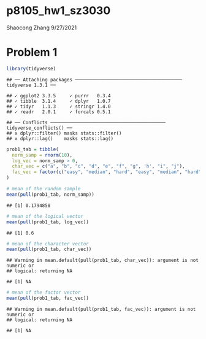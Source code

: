 p8105\_hw1\_sz3030
================
Shaocong Zhang
9/27/2021

# Problem 1

``` r
library(tidyverse)
```

    ## ── Attaching packages ─────────────────────────────────────── tidyverse 1.3.1 ──

    ## ✓ ggplot2 3.3.5     ✓ purrr   0.3.4
    ## ✓ tibble  3.1.4     ✓ dplyr   1.0.7
    ## ✓ tidyr   1.1.3     ✓ stringr 1.4.0
    ## ✓ readr   2.0.1     ✓ forcats 0.5.1

    ## ── Conflicts ────────────────────────────────────────── tidyverse_conflicts() ──
    ## x dplyr::filter() masks stats::filter()
    ## x dplyr::lag()    masks stats::lag()

``` r
prob1_tab = tibble(
  norm_samp = rnorm(10),
  log_vec = norm_samp > 0,
  char_vec = c("a", "b", "c", "d", "e", "f", "g", 'h', "i", "j"),
  fac_vec = factor(c("easy", "median", "hard", "easy", "median", "hard", "easy", "median", "hard", "easy"))
)

# mean of the random sample
mean(pull(prob1_tab, norm_samp))
```

    ## [1] 0.1794858

``` r
# mean of the logical vector
mean(pull(prob1_tab, log_vec))
```

    ## [1] 0.6

``` r
# mean of the character vector
mean(pull(prob1_tab, char_vec))
```

    ## Warning in mean.default(pull(prob1_tab, char_vec)): argument is not numeric or
    ## logical: returning NA

    ## [1] NA

``` r
# mean of the factor vector
mean(pull(prob1_tab, fac_vec))
```

    ## Warning in mean.default(pull(prob1_tab, fac_vec)): argument is not numeric or
    ## logical: returning NA

    ## [1] NA
